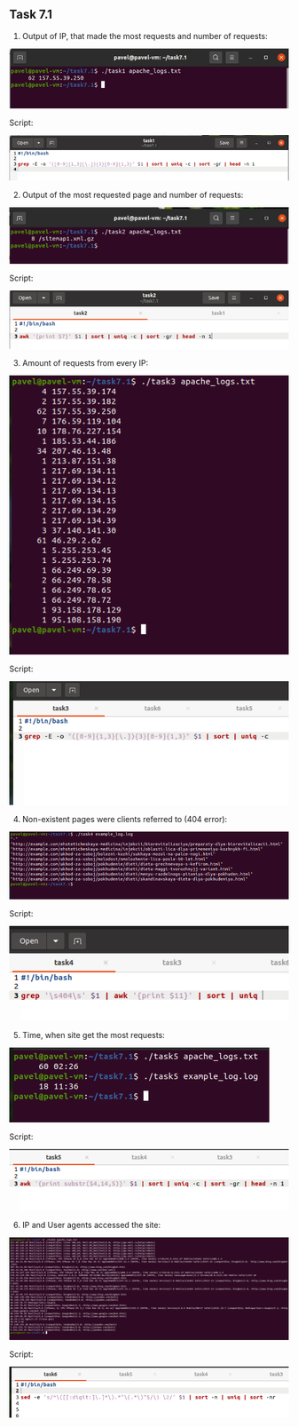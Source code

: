 ## Task 7.1

1) Output of IP, that made the most requests and number of requests:

<p><img src="./screenshots/t1result.png"></p>

Script:

<p><img src="./screenshots/t1script.png"></p>

2) Output of the most requested page and number of requests:

<p><img src="./screenshots/t2result.png"></p>

Script:

<p><img src="./screenshots/t2script.png"></p>

3) Amount of requests from every IP:

<p><img src="./screenshots/t3result.png"></p>

Script:

<p><img src="./screenshots/t3script.png"></p>

4) Non-existent pages were clients referred to (404 error):

<p><img src="./screenshots/t4result.png"></p>

Script:

<p><img src="./screenshots/t4script.png"></p>

5) Time, when site get the most requests:

<p><img src="./screenshots/t5result.png"></p>

Script:

<p><img src="./screenshots/t5script.png"></p>

6) IP and User agents accessed the site:

<p><img src="./screenshots/t6result.png"></p>

Script:

<p><img src="./screenshots/t6script.png"></p>